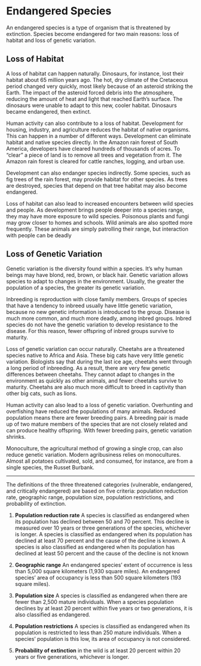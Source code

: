 # Endangered Species

An endangered species is a type of organism that is threatened by extinction. Species become endangered for two main reasons: loss of habitat and loss of genetic variation.

## Loss of Habitat 

A loss of habitat can happen naturally. Dinosaurs, for instance, lost their habitat about 65 million years ago. The hot, dry climate of the Cretaceous period changed very quickly, most likely because of an asteroid striking the Earth. The impact of the asteroid forced debris into the atmosphere, reducing the amount of heat and light that reached Earth’s surface. The dinosaurs were unable to adapt to this new, cooler habitat. Dinosaurs became endangered, then extinct. 

Human activity can also contribute to a loss of habitat. Development for housing, industry, and agriculture reduces the habitat of native organisms. This can happen in a number of different ways. Development can eliminate habitat and native species directly. In the Amazon rain forest of South America, developers have cleared hundreds of thousands of acres. To “clear” a piece of land is to remove all trees and vegetation from it. The Amazon rain forest is cleared for cattle ranches, logging, and urban use. 

Development can also endanger species indirectly. Some species, such as fig trees of the rain forest, may provide habitat for other species. As trees are destroyed, species that depend on that tree habitat may also become endangered. 

Loss of habitat can also lead to increased encounters between wild species and people. As development brings people deeper into a species range, they may have more exposure to wild species. Poisonous plants and fungi may grow closer to homes and schools. Wild animals are also spotted more frequently. These animals are simply patrolling their range, but interaction with people can be deadly

## Loss of Genetic Variation 

Genetic variation is the diversity found within a species. It’s why human beings may have blond, red, brown, or black hair. Genetic variation allows species to adapt to changes in the environment. Usually, the greater the population of a species, the greater its genetic variation. 

Inbreeding is reproduction with close family members. Groups of species that have a tendency to inbreed usually have little genetic variation, because no new genetic information is introduced to the group. Disease is much more common, and much more deadly, among inbred groups. Inbred species do not have the genetic variation to develop resistance to the disease. For this reason, fewer offspring of inbred groups survive to maturity. 

Loss of genetic variation can occur naturally. Cheetahs are a threatened species native to Africa and Asia. These big cats have very little genetic variation. Biologists say that during the last ice age, cheetahs went through a long period of inbreeding. As a result, there are very few genetic differences between cheetahs. They cannot adapt to changes in the environment as quickly as other animals, and fewer cheetahs survive to maturity. Cheetahs are also much more difficult to breed in captivity than other big cats, such as lions. 

Human activity can also lead to a loss of genetic variation. Overhunting and overfishing have reduced the populations of many animals. Reduced population means there are fewer breeding pairs. A breeding pair is made up of two mature members of the species that are not closely related and can produce healthy offspring. With fewer breeding pairs, genetic variation shrinks. 

Monoculture, the agricultural method of growing a single crop, can also reduce genetic variation. Modern agribusiness relies on monocultures. Almost all potatoes cultivated, sold, and consumed, for instance, are from a single species, the Russet Burbank.

---

The definitions of the three threatened categories (vulnerable, endangered, and critically endangered) are based on five criteria: population reduction rate, geographic range, population size, population restrictions, and probability of extinction. 

1. **Population reduction rate** 
	A species is classified as endangered when its population has declined between 50 and 70 percent. This decline is measured over 10 years or three generations of the species, whichever is longer. A species is classified as endangered when its population has declined at least 70 percent and the cause of the decline is known. A species is also classified as endangered when its population has declined at least 50 percent and the cause of the decline is not known 

2. **Geographic range** 
	An endangered species’ extent of occurrence is less than 5,000 square kilometers (1,930 square miles). An endangered species’ area of occupancy is less than 500 square kilometers (193 square miles). 

3. **Population size** 
	A species is classified as endangered when there are fewer than 2,500 mature individuals. When a species population declines by at least 20 percent within five years or two generations, it is also classified as endangered. 

4. **Population restrictions** 
	A species is classified as endangered when its population is restricted to less than 250 mature individuals. When a species’ population is this low, its area of occupancy is not considered. 

5. **Probability of extinction** in the wild is at least 20 percent within 20 years or five generations, whichever is longer.